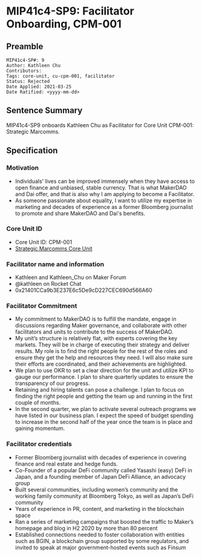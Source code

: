 # MIP41c4-SP9: Facilitator Onboarding, CPM-001

## Preamble

```
MIP41c4-SP#: 9
Author: Kathleen Chu
Contributors:  
Tags: core-unit, cu-cpm-001, facilitator
Status: Rejected
Date Applied: 2021-03-25
Date Ratified: <yyyy-mm-dd>
```

## Sentence Summary

MIP41c4-SP9 onboards Kathleen Chu as Facilitator for Core Unit CPM-001: Strategic Marcomms.

## Specification

### Motivation

* Individuals' lives can be improved immensely when they have access to open finance and unbiased, stable currency. That is what MakerDAO and Dai offer, and that is also why I am applying to become a Facilitator.
* As someone passionate about equality, I want to utilize my expertise in marketing and decades of experience as a former Bloomberg journalist to promote and share MakerDAO and Dai's benefits.

### Core Unit ID

* Core Unit ID: CPM-001
* [Strategic Marcomms Core Unit](https://forum.makerdao.com/t/mip39c2-strategic-marcomms-core-unit/7189)

### Facilitator name and information

* Kathleen and Kathleen_Chu on Maker Forum
* @kathleen on Rocket Chat
* 0x21401CCa9b3E237E6c5De9cD227CEC690d566A60

### Facilitator Commitment

* My commitment to MakerDAO is to fulfill the mandate, engage in discussions regarding Maker governance, and collaborate with other facilitators and units to contribute to the success of MakerDAO.
* My unit’s structure is relatively flat, with experts covering the key markets. They will be in charge of executing their strategy and deliver results. My role is to find the right people for the rest of the roles and ensure they get the help and resources they need. I will also make sure their efforts are coordinated, and their achievements are highlighted.
* We plan to use OKR to set a clear direction for the unit and utilize KPI to gauge our performance. I plan to share quarterly updates to ensure the transparency of our progress.
* Retaining and hiring talents can pose a challenge. I plan to focus on finding the right people and getting the team up and running in the first couple of months.
* In the second quarter, we plan to activate several outreach programs we have listed in our business plan. I expect the speed of budget spending to increase in the second half of the year once the team is in place and gaining momentum.

### Facilitator credentials

* Former Bloomberg journalist with decades of experience in covering finance and real estate and hedge funds.
* Co-Founder of a popular DeFi community called Yasashi (easy) DeFi in Japan, and a founding member of Japan DeFi Alliance, an advocacy group
* Built several communities, including women’s community and the working family community at Bloomberg Tokyo, as well as Japan’s DeFi community
* Years of experience in PR, content, and marketing in the blockchain space
* Ran a series of marketing campaigns that boosted the traffic to Maker’s homepage and blog in H2 2020 by more than 80 percent
* Established connections needed to foster collaboration with entities such as BGIN, a blockchain group supported by some regulators, and invited to speak at major government-hosted events such as Finsum
